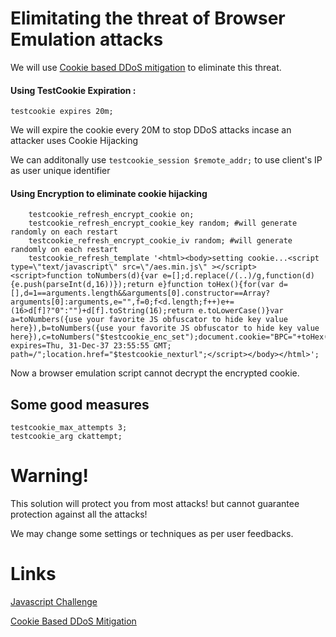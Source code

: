 # Elimitating the threat of Browser Emulation attacks

We will use [Cookie based DDoS mitigation](#Links) to eliminate this threat.

#### Using TestCookie Expiration : 

```testcookie expires 20m;```

We will expire the cookie every 20M to stop DDoS attacks incase an attacker uses Cookie Hijacking 

We can additonally use ```testcookie_session $remote_addr;```  to use client's IP as user unique identifier

#### Using Encryption to eliminate cookie hijacking

```    testcookie_redirect_via_refresh on;
    testcookie_refresh_encrypt_cookie on;
    testcookie_refresh_encrypt_cookie_key random; #will generate randomly on each restart
    testcookie_refresh_encrypt_cookie_iv random; #will generate randomly on each restart
    testcookie_refresh_template '<html><body>setting cookie...<script type=\"text/javascript\" src=\"/aes.min.js\" ></script><script>function toNumbers(d){var e=[];d.replace(/(..)/g,function(d){e.push(parseInt(d,16))});return e}function toHex(){for(var d=[],d=1==arguments.length&&arguments[0].constructor==Array?arguments[0]:arguments,e="",f=0;f<d.length;f++)e+=(16>d[f]?"0":"")+d[f].toString(16);return e.toLowerCase()}var a=toNumbers({use your favorite JS obfuscator to hide key value here}),b=toNumbers({use your favorite JS obfuscator to hide key value here}),c=toNumbers("$testcookie_enc_set");document.cookie="BPC="+toHex(slowAES.decrypt(c,2,a,b))+"; expires=Thu, 31-Dec-37 23:55:55 GMT; path=/";location.href="$testcookie_nexturl";</script></body></html>';
```

Now a browser emulation script cannot decrypt the encrypted cookie.

## Some good measures

``` 
testcookie_max_attempts 3; 
testcookie_arg ckattempt;
```

# Warning!

This solution will protect you from most attacks! but cannot guarantee protection against all the attacks!

We may change some settings or techniques as per user feedbacks.

# Links
[Javascript Challenge](https://nginx-extras.getpagespeed.com/modules/js-challenge/)

[Cookie Based DDoS Mitigation](https://nginx-extras.getpagespeed.com/modules/testcookie/)